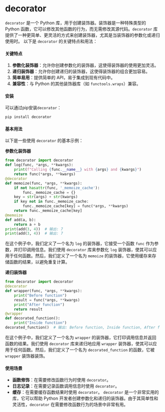 # decorator

`decorator` 是一个 Python 库，用于创建装饰器。装饰器是一种特殊类型的 Python 函数，它可以修改其他函数的行为，而无需修改其源代码。`decorator` 库提供了一种更简单、更灵活的方式来创建装饰器，尤其是当装饰器的参数化或递归使用时。 以下是 `decorator` 的关键特点和用法：

#### 关键特点

1. **参数化装饰器**：允许你创建参数化的装饰器，这使得装饰器的使用更加灵活。
2. **递归装饰器**：允许你创建递归的装饰器，这使得装饰器的组合更加容易。
3. **简单易用**：提供简单的 API，易于集成到现有代码中。
4. **兼容性**：与 Python 的其他装饰器库（如 `functools.wraps`）兼容。

#### 安装

可以通过pip安装`decorator`：

```bash
pip install decorator
```

#### 基本用法

以下是一些使用 `decorator` 的基本示例：

**参数化装饰器**

```python
from decorator import decorator
def log(func, *args, **kwargs):
    print(f"Calling {func.__name__} with {args} and {kwargs}")
    return func(*args, **kwargs)
@decorator
def memoize(func, *args, **kwargs):
    if not hasattr(func, '_memoize_cache'):
        func._memoize_cache = {}
    key = str(args) + str(kwargs)
    if key not in func._memoize_cache:
        func._memoize_cache[key] = func(*args, **kwargs)
    return func._memoize_cache[key]
@memoize
def add(a, b):
    return a + b
print(add(3, 4))  # 输出: 7
print(add(3, 4))  # 输出: 7
```

在这个例子中，我们定义了一个名为 `log` 的装饰器，它接受一个函数 `func` 作为参数，并打印调用信息。我们使用 `decorator` 库来参数化 `log` 装饰器，使其可以应用于任何函数。然后，我们定义了一个名为 `memoize` 的装饰器，它使用缓存来存储函数的结果，以避免重复计算。

**递归装饰器**

```python
from decorator import decorator
@decorator
def wrapper(func, *args, **kwargs):
    print("Before function")
    result = func(*args, **kwargs)
    print("After function")
    return result
@wrapper
def decorated_function():
    print("Inside function")
decorated_function()  # 输出: Before function, Inside function, After function
```

在这个例子中，我们定义了一个名为 `wrapper` 的装饰器，它打印调用信息并返回函数的结果。我们使用 `decorator` 库来递归地应用 `wrapper` 装饰器，使其可以应用于任何函数。然后，我们定义了一个名为 `decorated_function` 的函数，它被 `wrapper` 装饰器装饰。

#### 使用场景

* **函数修饰**：在需要修改函数行为时使用 `decorator`。
* **日志记录**：在需要记录函数调用信息时使用 `decorator`。
* **缓存**：在需要缓存函数结果时使用 `decorator`。 `decorator` 是一个非常实用的库，它可以帮助 Python 开发者创建参数化和递归的装饰器。由于其简单性和灵活性，`decorator` 在需要修改函数行为的场景中非常有用。

